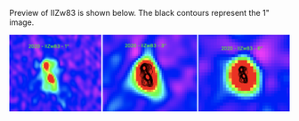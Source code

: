 Preview of IIZw83 is shown below. The black contours represent the 1" image. 

![IIZw83](IIZw83.png "IIZw83")
